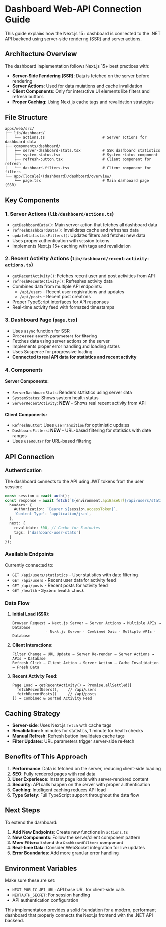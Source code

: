 # Dashboard Web-API Connection Guide

This guide explains how the Next.js 15+ dashboard is connected to the .NET API backend using server-side rendering (SSR) and server actions.

## Architecture Overview

The dashboard implementation follows Next.js 15+ best practices with:

- **Server-Side Rendering (SSR)**: Data is fetched on the server before rendering
- **Server Actions**: Used for data mutations and cache invalidation  
- **Client Components**: Only for interactive UI elements like filters and refresh buttons
- **Proper Caching**: Using Next.js cache tags and revalidation strategies

## File Structure

```
apps/web/src/
├── lib/dashboard/
│   └── actions.ts                          # Server actions for dashboard data
├── components/dashboard/
│   ├── server-dashboard-stats.tsx          # SSR dashboard statistics
│   ├── system-status.tsx                   # System status component
│   ├── refresh-button.tsx                  # Client component for refresh
│   └── dashboard-filters.tsx               # Client component for filters
└── app/[locale]/(dashboard)/dashboard/overview/
    └── page.tsx                            # Main dashboard page (SSR)
```

## Key Components

### 1. Server Actions (`lib/dashboard/actions.ts`)

- `getDashboardData()`: Main server action that fetches all dashboard data
- `refreshDashboardData()`: Invalidates cache and refreshes data  
- `updateStatisticsFilters()`: Updates filters and fetches new data
- Uses proper authentication with session tokens
- Implements Next.js 15+ caching with tags and revalidation

### 2. Recent Activity Actions (`lib/dashboard/recent-activity-actions.ts`)

- `getRecentActivity()`: Fetches recent user and post activities from API
- `refreshRecentActivity()`: Refreshes activity data
- Combines data from multiple API endpoints:
  - `/api/users` - Recent user registrations and updates
  - `/api/posts` - Recent post creations
- Proper TypeScript interfaces for API responses
- Real-time activity feed with formatted timestamps

### 3. Dashboard Page (`page.tsx`)

- Uses `async` function for SSR
- Processes search parameters for filtering
- Fetches data using server actions on the server
- Implements proper error handling and loading states
- Uses Suspense for progressive loading
- **Connected to real API data for statistics and recent activity**

### 4. Components

#### Server Components:
- `ServerDashboardStats`: Renders statistics using server data
- `SystemStatus`: Shows system health status
- `ServerRecentActivity`: **NEW** - Shows real recent activity from API

#### Client Components:
- `RefreshButton`: Uses `useTransition` for optimistic updates
- `DashboardFilters`: **NEW** - URL-based filtering for statistics with date ranges
- Uses `useRouter` for URL-based filtering

## API Connection

### Authentication
The dashboard connects to the API using JWT tokens from the user session:

```typescript
const session = await auth();
const response = await fetch(`${environment.apiBaseUrl}/api/users/statistics`, {
  headers: {
    Authorization: `Bearer ${session.accessToken}`,
    'Content-Type': 'application/json',
  },
  next: {
    revalidate: 300, // Cache for 5 minutes
    tags: ['dashboard-user-stats']
  }
});
```

### Available Endpoints

Currently connected to:
- `GET /api/users/statistics` - User statistics with date filtering
- `GET /api/users` - Recent user data for activity feed
- `GET /api/posts` - Recent posts for activity feed  
- `GET /health` - System health check

### Data Flow

1. **Initial Load (SSR)**:
   ```
   Browser Request → Next.js Server → Server Actions → Multiple APIs → Database
                  ← Next.js Server ← Combined Data ← Multiple APIs ← Database
   ```

2. **Client Interactions**:
   ```
   Filter Change → URL Update → Server Re-render → Server Actions → APIs → Database
   Refresh Click → Client Action → Server Action → Cache Invalidation → Fresh Data
   ```

3. **Recent Activity Feed**:
   ```
   Page Load → getRecentActivity() → Promise.allSettled([
     fetchRecentUsers(),    // /api/users
     fetchRecentPosts()     // /api/posts  
   ]) → Combined & Sorted Activity Feed
   ```

## Caching Strategy

- **Server-side**: Uses Next.js `fetch` with cache tags
- **Revalidation**: 5 minutes for statistics, 1 minute for health checks
- **Manual Refresh**: Refresh button invalidates cache tags
- **Filter Updates**: URL parameters trigger server-side re-fetch

## Benefits of This Approach

1. **Performance**: Data is fetched on the server, reducing client-side loading
2. **SEO**: Fully rendered pages with real data
3. **User Experience**: Instant page loads with server-rendered content
4. **Security**: API calls happen on the server with proper authentication
5. **Caching**: Intelligent caching reduces API load
6. **Type Safety**: Full TypeScript support throughout the data flow

## Next Steps

To extend the dashboard:

1. **Add New Endpoints**: Create new functions in `actions.ts`
2. **New Components**: Follow the server/client component pattern
3. **More Filters**: Extend the `DashboardFilters` component
4. **Real-time Data**: Consider WebSocket integration for live updates
5. **Error Boundaries**: Add more granular error handling

## Environment Variables

Make sure these are set:
- `NEXT_PUBLIC_API_URL`: API base URL for client-side calls
- `NEXTAUTH_SECRET`: For session handling
- API authentication configuration

This implementation provides a solid foundation for a modern, performant dashboard that properly connects the Next.js frontend with the .NET API backend.
